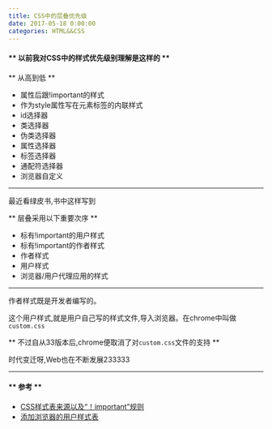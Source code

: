```yaml
---
title: CSS中的层叠优先级
date: 2017-05-18 0:00:00
categories: HTML&&CSS
---
```


#### ** 以前我对CSS中的样式优先级别理解是这样的 **

** 从高到低 **

- 属性后跟!important的样式
- 作为style属性写在元素标签的内联样式
- id选择器
- 类选择器
- 伪类选择器
- 属性选择器
- 标签选择器
- 通配符选择器
- 浏览器自定义

*******************

最近看绿皮书,书中这样写到

** 层叠采用以下重要次序 **

- 标有!important的用户样式
- 标有!important的作者样式
- 作者样式
- 用户样式
- 浏览器/用户代理应用的样式

*********************

作者样式既是开发者编写的。

这个用户样式,就是用户自己写的样式文件,导入浏览器。在chrome中叫做<code>custom.css</code>

** 不过自从33版本后,chrome便取消了对<code>custom.css</code>文件的支持 **

时代变迁呀,Web也在不断发展233333


***********************

#### ** 参考 **

- [CSS样式表来源以及“！important”规则](http://blog.csdn.net/ruoyiqing/article/details/38959045)
- [添加浏览器的用户样式表](http://www.cnblogs.com/xesam/archive/2011/12/08/2280707.html)

